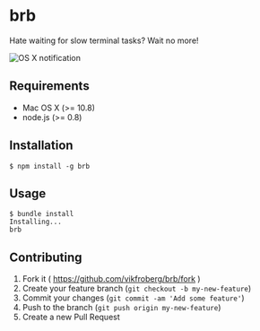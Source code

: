# brb

Hate waiting for slow terminal tasks? Wait no more!

![OS X notification](http://cl.ly/VxU3/Screen%20Shot%202014-06-08%20at%2019.23.07.png)

Requirements
------------

* Mac OS X (>= 10.8)
* node.js (>= 0.8)

Installation
------------

    $ npm install -g brb

## Usage
	
	$ bundle install
	Installing...
	brb

## Contributing

1. Fork it ( https://github.com/vikfroberg/brb/fork )
2. Create your feature branch (`git checkout -b my-new-feature`)
3. Commit your changes (`git commit -am 'Add some feature'`)
4. Push to the branch (`git push origin my-new-feature`)
5. Create a new Pull Request
